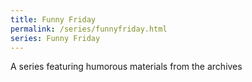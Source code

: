 ```yaml
---
title: Funny Friday
permalink: /series/funnyfriday.html
series: Funny Friday
---
```


A series featuring humorous materials from the archives
